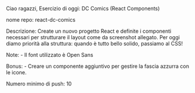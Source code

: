 Ciao ragazzi, Esercizio di oggi: DC Comics (React Components)

nome repo: react-dc-comics

Descrizione: Create un nuovo progetto React e definite i componenti necessari per strutturare il layout come da screenshot allegato. Per oggi diamo priorità alla struttura: quando è tutto bello solido, passiamo al CSS!

Note: - Il font utilizzato è Open Sans

Bonus: - Creare un componente aggiuntivo per gestire la fascia azzurra con le icone.

Numero minimo di push: 10